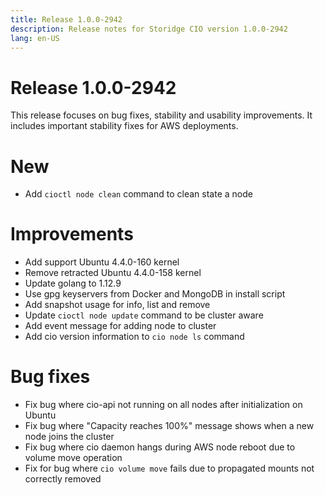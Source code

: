 ```yaml
---
title: Release 1.0.0-2942
description: Release notes for Storidge CIO version 1.0.0-2942
lang: en-US
---
```


# Release 1.0.0-2942
This release focuses on bug fixes, stability and usability improvements. It includes important stability fixes for AWS deployments.

# New
- Add `cioctl node clean` command to clean state a node

# Improvements
- Add support Ubuntu 4.4.0-160 kernel
- Remove retracted Ubuntu 4.4.0-158 kernel
- Update golang to 1.12.9
- Use gpg keyservers from Docker and MongoDB in install script
- Add snapshot usage for info, list and remove
- Update `cioctl node update` command to be cluster aware
- Add event message for adding node to cluster
- Add cio version information to `cio node ls` command

# Bug fixes
- Fix bug where cio-api not running on all nodes after initialization on Ubuntu
- Fix bug where "Capacity reaches 100%" message shows when a new node joins the cluster
- Fix bug where cio daemon hangs during AWS node reboot due to volume move operation
- Fix for bug where `cio volume move` fails due to propagated mounts not correctly removed
